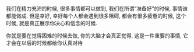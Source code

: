 我们在精力充沛的时候, 很多事情都可以做到,
我们在所谓“准备好”的时候, 事情谁都能做成.
但是幸好, 幸好每个人都会遇到很多阻碍, 都会有很多疲惫的时候,
这个时候, 就是真正展示你决心和信念的时候.

你就是要在觉得困难的时候去做, 你的大脑才会真正觉得, 这是一件重要的事情,
它才会在以后的时候都给你认真对待
